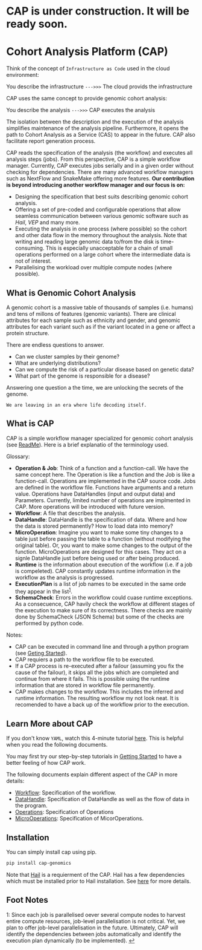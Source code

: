 # CAP is under construction. It will be ready soon.
# Cohort Analysis Platform (CAP)

Think of the concept of `Infrastructure as Code` used in the cloud environment:

You describe the infrastructure `--->>>` The cloud provids the infrastructure

CAP uses the same concept to provide genomic cohort analysis:

You describe the analysis `--->>>` CAP executes the analysis

The isolation between the description and the execution of the analysis simplifies maintenance of the analysis pipeline. Furthermore, it opens the path to Cohort Analysis as a Service (CAS) to appear in the future. CAP also facilitate report generation process.

CAP reads the specification of the analysis (the workflow) and executes all analysis steps (jobs). From this perspective, CAP is a simple workflow manager. Currently, CAP executes jobs serially and in a given order without checking for dependencies. There are many advanced workflow managers such as NextFlow and SnakeMake offering more features. **Our contribution is beyond introducing another workflow manager and our focus is on:**
- Designing the specification that best suits describing genomic cohort analysis. 
- Offering a set of pre-coded and configurable operations that allow seamless communication between various genomic software such as *Hail*, *VEP* and many more.
- Executing the analysis in one process (where possible) so the cohort and other data flow in the memory throughout the analysis. Note that writing and reading large genomic data to/from the disk is time-consuming. This is especially unacceptable for a chain of small operations performed on a large cohort where the intermediate data is not of interest.
- Parallelising the workload over multiple compute nodes (where possible).

## What is Genomic Cohort Analysis
A genomic cohort is a massive table of thousands of samples (i.e. humans) and tens of millons of features (genomic variants). There are clinical attributes for each sample such as ethnicity and gender, and genomic attributes for each variant such as if the variant located in a gene or affect a protein structure.

There are endless questions to answer.
- Can we cluster samples by their genome?
- What are underlying distributions?
- Can we compute the risk of a particular disease based on genetic data?
- What part of the genome is responsible for a disease?

Answering one question a the time, we are unlocking the secrets of the genome.

`We are leaving in an era where life decoding itself.`

## What is CAP

CAP is a simple workflow manager specialized for genomic cohort analysis (see [ReadMe](../README.md)).
Here is a brief explanatio of the terminology used.

Glossary:
- **Operation & Job**: Think of a function and a function-call. We have the same concept here. The Operation is like a function and the Job is like a function-call. Operations are implemented in the CAP source code. Jobs are defined in the workflow file. Functions have arguments and a return value. Operations have DataHandles (input and output data) and Parameters. Currently, limited number of operations are implmented in CAP. More operations will be introduced with future version.
- **Workflow**: A file that describes the analysis.
- **DataHandle**: DataHandle is the specification of data. Where and how the data is stored permanently? How to load data into memory? 
- **MicroOperation**: Imagine you want to make some tiny changes to a table just before passing the table to a function (without modifying the original table). Or, you want to make some changes to the output of the function. MicroOperations are designed for this cases. They act on a signle DataHandle just before being used or after being produced. 
- **Runtime** is the information about execution of the workflow (i.e. if a job is compeleted). CAP constantly updates runtime information in the workflow as the analysis is progressed. 
- **ExecutionPlan** is a list of job names to be executed in the same orde they appear in the list<sup id="ret_exec_plan">[1](#fn_exec_plan)</sup>.
- **SchemaCheck**: Errors in the workflow could cuase runtime exceptions. As a consecuence, CAP havily check the workflow at different stages of the execution to make sure of its correctness. There checks are mainly done by SchemaCheck (JSON Schema) but some of the checks are performed by python code.

Notes: 
- CAP can be executed in command line and through a python program (see [Geting Started](GetingStarted.md)).
- CAP requiers a path to the workflow file to be executed.
- If a CAP process is re-executed after a failour (assuming you fix the cause of the failour), it skips all the jobs which are completed and continue from where it fails. This is possible using the runtime information that are stored in workflow file permanently.
- CAP makes changes to the workflow. This includes the inferred and runtime information. The resulting workflow my not look neat. It is recomended to have a back up of the workflow prior to the execution.
## Learn More about CAP

If you don't know `YAML`, watch this 4-minute tutorial [here](https://youtu.be/0fbnyS_lHW4).
This is helpful when you read the following documents.

You may first try our step-by-step tutorials in [Getting Started](docs/GetingStarted.md) to have a better feeling of how CAP work.

The following documents explain different aspect of the CAP in more details:
- [Workflow](docs/Workflow.md): Specification of the workflow.
- [DataHandle](docs/DataHandle.md): Specification of DataHandle as well as the flow of data in the program.
- [Operations](docs/Operations.md): Specification of Operations
- [MicroOperations](docs/MicroOperations.md): Specification of MicorOperations.

## Installation
You can simply install cap using pip.
```bash
pip install cap-genomics
```

Note that [Hail](https://hail.is) is a requierment of the CAP. Hail has a few dependencies which must be installed prior to Hail installation. See [here](https://hail.is/docs/0.2/getting_started.html#installing-hail) for more details.


## Foot Notes
<a name="fn_exec_plan">1</a>: Since each job is parallelised oever several compute nodes to harvest entire compute resources, job-level parallelisation is not critical. Yet, we plan to offer job-level parallelisation in the future. Ultimately, CAP will identify the dependencies between jobs automatically and identify the execution plan dynamically (to be implemented). [↩](#ret_exec_plan)
